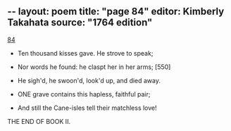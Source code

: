--
layout: poem
title: "page 84"
editor: Kimberly Takahata
source: "1764 edition"
---


[84]()

- Ten thousand kisses gave. He strove to speak;
- Nor words he found: he claspt her in her arms; [550]
- He sigh'd, he swoon'd, look'd up, and died away.

- ONE grave contains this hapless, faithful pair;
- And still the Cane-isles tell their matchless love!

THE END OF BOOK II.
